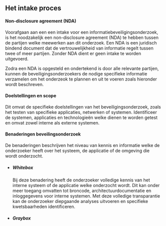 ## Het intake proces

#### Non-disclosure agreement (NDA)
Voorafgaan aan een een intake voor een informatiebeveiligingsonderzoek, is het noodzakelijk een non-disclosure agreement (NDA) te hebben tussen de partijen welke meewerken aan dit onderzoek.
Een NDA is een juridisch bindend document dat de vertrouwelijkheid van informatie regelt tussen twee of meer partijen. Zonder NDA dient er geen intake te worden uitgevoerd.

Zodra een NDA is opgesteld en ondertekend is door alle relevante partijen, kunnen de beveiligingsonderzoekers de nodige specifieke informatie verzamelen om het onderzeok te plannen en uit te voeren zoals hieronder wordt beschreven.

#### Doelstellingen en scope 
Dit omvat de specifieke doelstellingen van het beveiligingsonderzoek, zoals het testen van specifieke applicaties, netwerken of systemen. Identificeer de systemen, applicaties en technologieën welke dienen te worden getest en
omvat zowel interne als externe systemen.


#### Benaderingen beveilingsonderzoek
De benaderingen beschrijven het niveau van kennis en informatie welke de onderzoeker heeft over het systeem, de applicatie of de omgeving die wordt onderzocht.

- ##### Whitebox
  Bij deze benadering heeft de onderzoeker volledige kennis van het interne systeem of de applicatie welke onderzocht wordt. Dit kan onder meer toegang omvatten tot broncode, architectuurdocumentatie en inloggegevens voor interne systemen. Met deze volledige transparantie kan de onderzoeker diepgaande analyses uitvoeren en specifieke kwetsbaarheden identificeren.

- ##### Graybox
  
